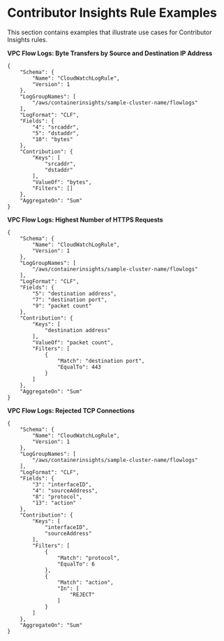 # Contributor Insights Rule Examples<a name="ContributorInsights-Rule-Examples"></a>

This section contains examples that illustrate use cases for Contributor Insights rules\.

**VPC Flow Logs: Byte Transfers by Source and Destination IP Address**

```
{
    "Schema": {
        "Name": "CloudWatchLogRule",
        "Version": 1
    },
    "LogGroupNames": [
        "/aws/containerinsights/sample-cluster-name/flowlogs"
    ],
    "LogFormat": "CLF",
    "Fields": {
        "4": "srcaddr",
        "5": "dstaddr",
        "10": "bytes"
    },
    "Contribution": {
        "Keys": [
            "srcaddr",
            "dstaddr"
        ],
        "ValueOf": "bytes",
        "Filters": []
    },
    "AggregateOn": "Sum"
}
```

**VPC Flow Logs: Highest Number of HTTPS Requests**

```
{
    "Schema": {
        "Name": "CloudWatchLogRule",
        "Version": 1
    },
    "LogGroupNames": [
        "/aws/containerinsights/sample-cluster-name/flowlogs"
    ],
    "LogFormat": "CLF",
    "Fields": {
        "5": "destination address",
        "7": "destination port",
        "9": "packet count"
    },
    "Contribution": {
        "Keys": [
            "destination address"
        ],
        "ValueOf": "packet count",
        "Filters": [
            {
                "Match": "destination port",
                "EqualTo": 443
            }
        ]
    },
    "AggregateOn": "Sum"
}
```

**VPC Flow Logs: Rejected TCP Connections**

```
{
    "Schema": {
        "Name": "CloudWatchLogRule",
        "Version": 1
    },
    "LogGroupNames": [
        "/aws/containerinsights/sample-cluster-name/flowlogs"
    ],
    "LogFormat": "CLF",
    "Fields": {
        "3": "interfaceID",
        "4": "sourceAddress",
        "8": "protocol",
        "13": "action"
    },
    "Contribution": {
        "Keys": [
            "interfaceID",
            "sourceAddress"
        ],
        "Filters": [
            {
                "Match": "protocol",
                "EqualTo": 6
            },
            {
                "Match": "action",
                "In": [
                    "REJECT"
                ]
            }
        ]
    },
    "AggregateOn": "Sum"
}
```